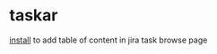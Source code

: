 # taskar

[install](https://greasyfork.org/zh-CN/scripts/372689-taskar) to add table of content in jira task browse page